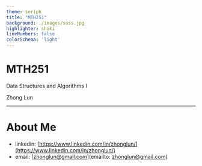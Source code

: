 ```yaml
---
theme: seriph
title: "MTH251"
background: ./images/suss.jpg
highlighter: shiki
lineNumbers: false
colorSchema: 'light'
---
```


# MTH251

Data Structures and Algorithms I

<div class="pt-12">
  <span @click="$slidev.nav.next" class="px-2 py-1 rounded cursor-pointer" hover="bg-white bg-opacity-10">
    Zhong Lun
  </span>
</div>

---

# About Me

- linkedin: [https://www.linkedin.com/in/zhonglun/](https://www.linkedin.com/in/zhonglun/)
- email: [zhonglun@gmail.com](emailto: zhonglun@gmail.com)